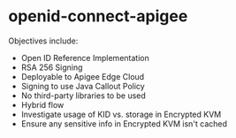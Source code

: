 # openid-connect-apigee

Objectives include:
- Open ID Reference Implementation
- RSA 256 Signing
- Deployable to Apigee Edge Cloud
- Signing to use Java Callout Policy
- No third-party libraries to be used
- Hybrid flow
- Investigate usage of KID vs. storage in Encrypted KVM
- Ensure any sensitive info in Encrypted KVM isn't cached
